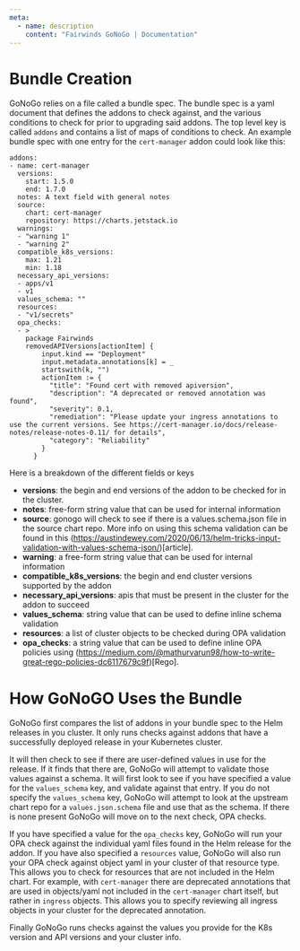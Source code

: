 ```yaml
---
meta:
  - name: description
    content: "Fairwinds GoNoGo | Documentation"
---
```

# Bundle Creation

GoNoGo relies on a file called a bundle spec. The bundle spec is a yaml document that defines the addons to check against, and the various conditions to check for prior to upgrading said addons. The top level key is called `addons` and contains a list of maps of conditions to check. An example bundle spec with one entry for the `cert-manager` addon could look like this:

```
addons:
- name: cert-manager
  versions:
    start: 1.5.0
    end: 1.7.0
  notes: A text field with general notes
  source:
    chart: cert-manager
    repository: https://charts.jetstack.io
  warnings:
  - "warning 1"
  - "warning 2"
  compatible_k8s_versions:
    max: 1.21
    min: 1.18
  necessary_api_versions:
  - apps/v1
  - v1
  values_schema: ""
  resources:
  - "v1/secrets"
  opa_checks:
  - >
    package Fairwinds
    removedAPIVersions[actionItem] {
        input.kind == "Deployment"
        input.metadata.annotations[k] = _
        startswith(k, "")
        actionItem := {
          "title": "Found cert with removed apiversion",
          "description": "A deprecated or removed annotation was found",
          "severity": 0.1,
          "remediation": "Please update your ingress annotations to use the current versions. See https://cert-manager.io/docs/release-notes/release-notes-0.11/ for details",
          "category": "Reliability"
        }
      }
```

Here is a breakdown of the different fields or keys

- **versions**: the begin and end versions of the addon to be checked for in the cluster.
- **notes**: free-form string value that can be used for internal information
- **source**: gonogo will check to see if there is a values.schema.json file in the source chart repo. More info on using this schema validation can be found in this (https://austindewey.com/2020/06/13/helm-tricks-input-validation-with-values-schema-json/)[article].
- **warning**: a free-form string value that can be used for internal information
- **compatible_k8s_versions**: the begin and end cluster versions supported by the addon
- **necessary_api_versions**: apis that must be present in the cluster for the addon to succeed
- **values_schema**: string value that can be used to define inline schema validation
- **resources**: a list of cluster objects to be checked during OPA validation
- **opa_checks**: a string value that can be used to define inline OPA policies using (https://medium.com/@mathurvarun98/how-to-write-great-rego-policies-dc6117679c9f)[Rego].

# How GoNoGO Uses the Bundle
GoNoGo first compares the list of addons in your bundle spec to the Helm releases in you cluster. It only runs checks against addons that have a successfully deployed release in your Kubernetes cluster.

It will then check to see if there are user-defined values in use for the release. If it finds that there are, GoNoGo will attempt to validate those values against a schema. It will first look to see if you have specified a value for the `values_schema` key, and validate against that entry. If you do not specify the `values_schema` key, GoNoGo will attempt to look at the upstream chart repo for a `values.json.schema` file and use that as the schema. If there is none present GoNoGo will move on to the next check, OPA checks.

If you have specified a value for the `opa_checks` key, GoNoGo will run your OPA check against the individual yaml files found in the Helm release for the addon. If you have also specified a `resources` value, GoNoGo will also run your OPA check against object yaml in your cluster of that resource type. This allows you to check for resources that are not included in the Helm chart. For example, with `cert-manager` there are deprecated annotations that are used in objects/yaml not included in the `cert-manager` chart itself, but rather in `ingress` objects. This allows you to specify reviewing all ingress objects in your cluster for the deprecated annotation.

Finally GoNoGo runs checks against the values you provide for the K8s version and API versions and your cluster info.

